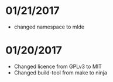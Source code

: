 # 01/21/2017
- changed namespace to mlde

# 01/20/2017
- Changed licence from GPLv3 to MIT
- Changed build-tool from make to ninja